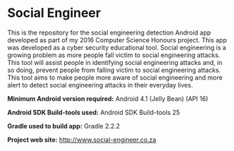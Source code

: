 # Social Engineer

This is the repository for the social engineering detection Android app developed as part of my 2016 Computer Science Honours project. This app was developed as a cyber security educational tool. Social engineering is a growing problem as more people fall victim to social engineering attacks. This tool will assist people in identifying social engineering attacks and, in so doing, prevent people from falling victim to social engineering attacks. This tool aims to make people more aware of social engineering and more alert to detect social engineering attacks in their everyday lives.

**Minimum Android version required:** Android 4.1 (Jelly Bean) (API 16)

**Android SDK Build-tools used:** Android SDK Build-tools 25

**Gradle used to build app:** Gradle 2.2.2

**Project web site:** http://www.social-engineer.co.za
